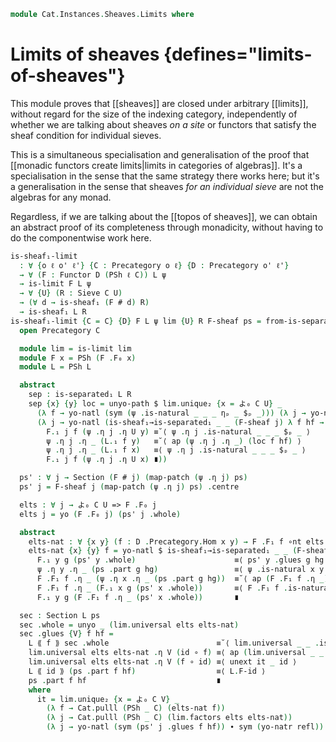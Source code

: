 <!--
```agda
open import Cat.Diagram.Limit.Base
open import Cat.Functor.Hom.Yoneda
open import Cat.Diagram.Sieve
open import Cat.Functor.Base
open import Cat.Functor.Hom
open import Cat.Site.Base
open import Cat.Prelude

import Cat.Functor.Reasoning.Presheaf as PSh
import Cat.Reasoning as Cat

open Functor
open _=>_
```
-->

```agda
module Cat.Instances.Sheaves.Limits where
```

# Limits of sheaves {defines="limits-of-sheaves"}

This module proves that [[sheaves]] are closed under arbitrary
[[limits]], without regard for the size of the indexing category,
independently of whether we are talking about sheaves _on a site_ or
functors that satisfy the sheaf condition for individual sieves.

This is a simultaneous specialisation and generalisation of the proof
that [[monadic functors create limits|limits in categories of
algebras]]. It's a specialisation in the sense that the same strategy
there works here; but it's a generalisation in the sense that sheaves
_for an individual sieve_ are not the algebras for any monad.

Regardless, if we are talking about the [[topos of sheaves]], we can
obtain an abstract proof of its completeness through monadicity, without
having to do the componentwise work here.

```agda
is-sheaf₁-limit
  : ∀ {o ℓ o' ℓ'} {C : Precategory o ℓ} {D : Precategory o' ℓ'}
  → ∀ (F : Functor D (PSh ℓ C)) L ψ
  → is-limit F L ψ
  → ∀ {U} (R : Sieve C U)
  → (∀ d → is-sheaf₁ (F # d) R)
  → is-sheaf₁ L R
is-sheaf₁-limit {C = C} {D} F L ψ lim {U} R F-sheaf ps = from-is-separated₁ L sep sec where
  open Precategory C

  module lim = is-limit lim
  module F x = PSh (F .F₀ x)
  module L = PSh L

  abstract
    sep : is-separated₁ L R
    sep {x} {y} loc = unyo-path $ lim.unique₂ {x = よ₀ C U} _
      (λ f → yo-natl (sym (ψ .is-natural _ _ _ ηₚ _ $ₚ _))) (λ j → yo-natl refl)
      (λ j → yo-natl (is-sheaf₁→is-separated₁ _ _ (F-sheaf j) λ f hf →
        F.₁ j f (ψ .η j .η U y) ≡˘⟨ ψ .η j .is-natural _ _ _ $ₚ _ ⟩
        ψ .η j .η _ (L.₁ f y)   ≡˘⟨ ap (ψ .η j .η _) (loc f hf) ⟩
        ψ .η j .η _ (L.₁ f x)   ≡⟨ ψ .η j .is-natural _ _ _ $ₚ _ ⟩
        F.₁ j f (ψ .η j .η U x) ∎))

  ps' : ∀ j → Section (F # j) (map-patch (ψ .η j) ps)
  ps' j = F-sheaf j (map-patch (ψ .η j) ps) .centre

  elts : ∀ j → よ₀ C U => F .F₀ j
  elts j = yo (F .F₀ j) (ps' j .whole)

  abstract
    elts-nat : ∀ {x y} (f : D .Precategory.Hom x y) → F .F₁ f ∘nt elts x ≡ elts y
    elts-nat {x} {y} f = yo-natl $ is-sheaf₁→is-separated₁ _ _ (F-sheaf y) λ g hg → sym $
      F.₁ y g (ps' y .whole)                      ≡⟨ ps' y .glues g hg ⟩
      ψ .η y .η _ (ps .part g hg)                 ≡⟨ ψ .is-natural x y f ηₚ _ $ₚ ps .part g hg ⟩
      F .F₁ f .η _ (ψ .η x .η _ (ps .part g hg))  ≡˘⟨ ap (F .F₁ f .η _) (ps' x .glues g hg) ⟩
      F .F₁ f .η _ (F.₁ x g (ps' x .whole))       ≡⟨ F .F₁ f .is-natural _ _ _ $ₚ _ ⟩
      F.₁ y g (F .F₁ f .η _ (ps' x .whole))       ∎

  sec : Section L ps
  sec .whole = unyo _ (lim.universal elts elts-nat)
  sec .glues {V} f hf =
    L ⟪ f ⟫ sec .whole                        ≡˘⟨ lim.universal _ _ .is-natural _ _ _ $ₚ _ ⟩
    lim.universal elts elts-nat .η V (id ∘ f) ≡⟨ ap (lim.universal _ _ .η _) (Cat.id-comm-sym C) ⟩
    lim.universal elts elts-nat .η V (f ∘ id) ≡⟨ unext it _ id ⟩
    L ⟪ id ⟫ (ps .part f hf)                  ≡⟨ L.F-id ⟩
    ps .part f hf                             ∎
    where
      it = lim.unique₂ {x = よ₀ C V} _
        (λ f → Cat.pulll (PSh _ C) (elts-nat f))
        (λ j → Cat.pulll (PSh _ C) (lim.factors elts elts-nat))
        (λ j → yo-natl (sym (ps' j .glues f hf)) ∙ sym (yo-natr refl))
```

<!--
```agda
is-sheaf-limit
  : ∀ {o ℓ o' ℓ' ℓj} {C : Precategory o ℓ} {J : Coverage C ℓj} {D : Precategory o' ℓ'}
      {F : Functor D (PSh ℓ C)} {L} {ψ}
  → is-limit F L ψ
  → ((d : ⌞ D ⌟) → is-sheaf J (F # d))
  → is-sheaf J L
is-sheaf-limit lim dshf = from-is-sheaf₁ λ c → is-sheaf₁-limit _ _ _ lim _ λ d → to-is-sheaf₁ (dshf d) _
```
-->
